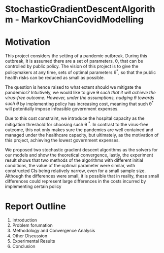 # StochasticGradientDescentAlgorithm - MarkovChianCovidModelling

# Motivation
This project considers the setting of a pandemic outbreak. During this outbreak, it is assumed there are a set of parameters, θ, that can be controlled by public policy. The vision of this project is to give the policymakers at any time, sets of optimal parameters θ<sup>*</sup>, so that the public health risks can be reduced as small as possible.

The question is hence raised to what extent should we mitigate the pandemics? Intuitively, we would like to give θ<sup>*</sup> such that it will achieve the virus-free outcome. However, under the assumptions, nudging θ towards such θ<sup>*</sup> by implementing policy has increasing cost, meaning that such θ<sup>*</sup> will potentially impose infeasible government expenses.

Due to this cost constraint, we introduce the hospital capacity as the mitigation threshold for
choosing such θ <sup>*</sup>. In contrast to the virus-free outcome, this not only makes sure the pandemics are well contained and managed under the healthcare capacity, but ultimately, as the motivation of this project, achieving the lowest government expenses.

We proposed two stochastic gradient descent algorithms as the solvers for our models and show the theoretical convergence, lastly, the experiment result shows that two methods of the algorithms with different initial conditions, the value of the optimal parameter were similar, with constructed CIs being relatively narrow, even for a small sample size. Although the differences were small, it is possible that in reality, these small differences could represent large differences in the costs incurred by implementing certain policy

# Report Outline
1. Introduction
2. Problem forumation
3. Methodology and Convergence Analysis
4. Other Discussion
5. Experimental Results
6. Conclusion
